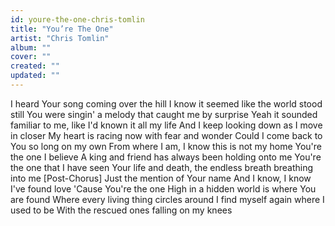 ```yaml
---
id: youre-the-one-chris-tomlin
title: "You’re The One"
artist: "Chris Tomlin"
album: ""
cover: ""
created: ""
updated: ""
---
```


I heard Your song coming over the hill
I know it seemed like the world stood still
You were singin' a melody that caught me by surprise
Yeah it sounded familiar to me, like I'd known it all my life
And I keep looking down as I move in closer
My heart is racing now with fear and wonder
Could I come back to You so long on my own
From where I am, I know this is not my home
You're the one I believe
A king and friend has always been holding onto me
You're the one that I have seen
Your life and death, the endless breath breathing into me
[Post-Chorus]
Just the mention of Your name
And I know, I know I've found love
'Cause You're the one
High in a hidden world is where You are found
Where every living thing circles around
I find myself again where I used to be
With the rescued ones falling on my knees